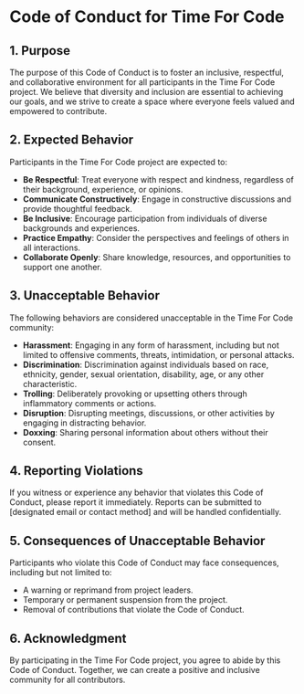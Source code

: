 # Code of Conduct for Time For Code

## 1. Purpose

The purpose of this Code of Conduct is to foster an inclusive, respectful,
 and collaborative environment for all participants in the Time For Code
 project. We believe that diversity and inclusion are essential to
 achieving our goals, and we strive to create a space where everyone feels
  valued and empowered to contribute.

## 2. Expected Behavior

Participants in the Time For Code project are expected to:

- **Be Respectful**: Treat everyone with respect and kindness,
regardless of their background, experience, or opinions.
- **Communicate Constructively**: Engage in constructive discussions
 and provide thoughtful feedback.
- **Be Inclusive**: Encourage participation from individuals of diverse
 backgrounds and experiences.
- **Practice Empathy**: Consider the perspectives and feelings of others
 in all interactions.
- **Collaborate Openly**: Share knowledge, resources, and opportunities
 to support one another.

## 3. Unacceptable Behavior

The following behaviors are considered unacceptable in the Time For Code
 community:

- **Harassment**: Engaging in any form of harassment, including but not
 limited to offensive comments, threats, intimidation, or personal attacks.
- **Discrimination**: Discrimination against individuals based on race,
 ethnicity, gender, sexual orientation, disability, age, or any other characteristic.
- **Trolling**: Deliberately provoking or upsetting others through
 inflammatory comments or actions.
- **Disruption**: Disrupting meetings, discussions, or other activities
 by engaging in distracting behavior.
- **Doxxing**: Sharing personal information about others without their consent.

## 4. Reporting Violations

If you witness or experience any behavior that violates this Code of Conduct,
 please report it immediately. Reports can be submitted to [designated email
  or contact method] and will be handled confidentially.

## 5. Consequences of Unacceptable Behavior

Participants who violate this Code of Conduct may face consequences,
 including but not limited to:

- A warning or reprimand from project leaders.
- Temporary or permanent suspension from the project.
- Removal of contributions that violate the Code of Conduct.

## 6. Acknowledgment

By participating in the Time For Code project, you agree to abide by this
 Code of Conduct. Together, we can create a positive and inclusive
  community for all contributors.
